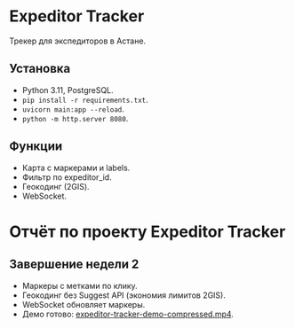 # Expeditor Tracker
Трекер для экспедиторов в Астане.
## Установка
- Python 3.11, PostgreSQL.
- `pip install -r requirements.txt`.
- `uvicorn main:app --reload`.
- `python -m http.server 8080`.
## Функции
- Карта с маркерами и labels.
- Фильтр по expeditor_id.
- Геокодинг (2GIS).
- WebSocket.

# Отчёт по проекту Expeditor Tracker

## Завершение недели 2
- Маркеры с метками по клику.
- Геокодинг без Suggest API (экономия лимитов 2GIS).
- WebSocket обновляет маркеры.
- Демо готово: [expeditor-tracker-demo-compressed.mp4](expeditor-tracker-demo-compressed.mp4).
